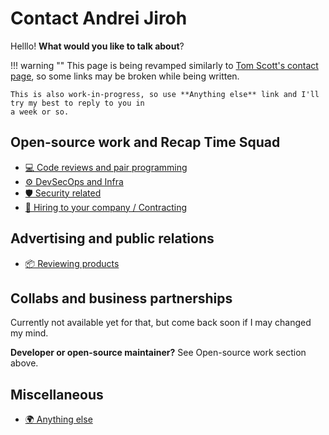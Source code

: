 # Contact Andrei Jiroh

Helllo! **What would you like to talk about**?

!!! warning ""
    This page is being revamped similarly to [Tom Scott's contact page](https://www.tomscott.com/contact),
    so some links may be broken while being written.

    This is also work-in-progress, so use **Anything else** link and I'll try my best to reply to you in
    a week or so.

## Open-source work and Recap Time Squad

* [💻 Code reviews and pair programming](./code-reviews.md)
* [⚙ DevSecOps and Infra](./devops.md)
* [🛡 Security related](./security.md)
* [💼 Hiring to your company / Contracting](./work.md)

## Advertising and public relations

* [📦 Reviewing products](product-reviews.md)

## Collabs and business partnerships

Currently not available yet for that, but come back soon if I may changed my mind.

**Developer or open-source maintainer?** See Open-source work section above.

## Miscellaneous

* [🌍 Anything else](./else.md)
